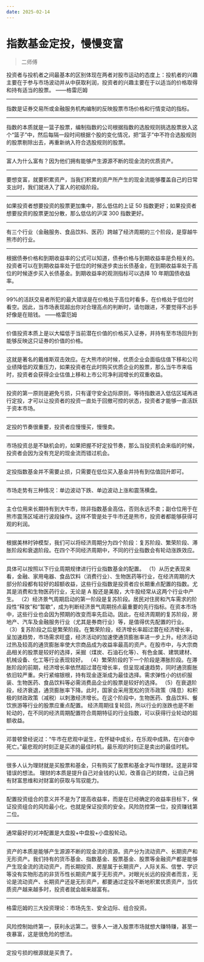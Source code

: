```yaml
---
date: 2025-02-14
---
```


# 指数基金定投，慢慢变富

> 二师傅

投资者与投机者之间最基本的区别体现在两者对股市运动的态度上：投机者的兴趣主要在于参与市场波动并从中获取利润，投资者的兴趣主要在于以适当的价格取得和持有适当的股票。 ——格雷厄姆

---

指数是证券交易所或金融服务机构编制的反映股票市场价格和行情变动的指标。

---

指数的本质就是一篮子股票，编制指数的公司根据指数的选股规则挑选股票放入这个“篮子”中，然后每隔一段时间根据个股的变化情况，把“篮子”中不符合选股规则的股票剔除出去，再重新纳入符合选股规则的股票。

---

富人为什么富有？因为他们拥有能够产生源源不断的现金流的优质资产。

---

要想变富，就要积累资产，当我们积累的资产所产生的现金流能够覆盖自己的日常支出时，我们就进入了富人的初级阶段。

---

如果投资者想要投资的股票更加集中，那么低估的上证 50 指数更好；如果投资者想要投资的股票更加分散，那么低估的沪深 300 指数更好。

---

有三个行业（金融服务、食品饮料、医药）跨越了经济周期的三个阶段，是穿越牛熊市的行业。

---

根据债券价格和到期收益率的公式可以知道，债券价格与到期收益率是负相关的。投资者可以在到期收益率处于低位的时候逐步卖出长债基金，在到期收益率处于高位的时候逐步买入长债基金。到期收益率的观测指标可以选择 10 年期国债收益率。

---

99%的活跃交易者所犯的最大错误是在价格处于高位时看多，在价格处于低位时看空。因此，当市场表现超出你对合理高点的判断时，请勿跟进，不要觉得不出手好像是在赔钱。 ——格雷厄姆

---

价值投资本质上是以大幅低于当前潜在价值的价格买入证券，并持有至市场回升到能够反映这只证券的价值的价格。

---

这就是著名的戴维斯双击效应。在大熊市的时候，优质企业会面临估值下移和公司业绩降低的双重压力，如果投资者在此时购买优质企业的股票，那么当牛市来临时，投资者会获得企业估值上移和上市公司净利润增长的双重收益。

---

投资的第一原则是避免亏损，只有谨守安全边际原则，等待指数进入低估区域再进行定投，才可以让投资者的投资一直处于回撤可控的状态，投资者才能够一直活跃于资本市场。

---

定投的节奏很重要，投资者应慢慢买，慢慢卖。

---

市场投资总是不缺机会的，如果把握不好定投节奏，那么当投资机会来临的时候，投资者会因为没有充足的现金流而错过机会。

---

定投指数基金并不需要止损，只需要在低位买入基金并持有到估值回升即可。

---

市场走势有三种情况：单边波动下跌、单边波动上涨和震荡横盘。

---

主仓位用来长期持有到大牛市，除非指数基金高估，否则永远不卖；副仓位用于在熊市震荡区域进行波段操作。这样不管是处于牛市还是熊市，投资者都能够获得可观的利润。

---

根据美林时钟模型，我们可以将经济周期分为四个阶段：复苏阶段、繁荣阶段、滞胀阶段和衰退阶段。在四个不同经济周期中，不同的行业指数会有轮动涨跌效应。

---

具体可以按照以下行业周期规律进行行业指数基金的配置。
（1）从历史表现来看，金融、家用电器、食品饮料（消费行业）、生物医药等行业，在经济周期的大部分阶段都有较好的超额收益，这些行业指数是投资者应长期重点配置的指数。尤其是消费和生物医药行业，无论是 A 股还是美股，大牛股经常从这两个行业中产生。
（2）经济景气周期启动的第一阶段是复苏阶段。居民对住房和汽车需求的阶段性“释放”和“暂歇”，成为判断经济景气周期拐点最重要的先行指标。在资本市场中，这些行业也会因为预期的改变而率先启动。因此，在经济周期的复苏阶段，房地产、汽车及金融服务行业（尤其是券商行业）等，是值得优先配置的行业。
（3）复苏阶段之后是繁荣阶段。在繁荣阶段，经济增长率超过潜在经济增长率，呈加速趋势，市场需求旺盛，经济活动的加速使通货膨胀率进一步上升。经济活动过热及较高的通货膨胀率使大宗商品成为收益率最高的资产。在股市中，与大宗商品相关的股票是较好的选择，采掘（煤炭、石油石化等）、有色金属、建筑建材、机械设备、化工等行业表现较好。
（4）繁荣阶段的下一个阶段是滞胀阶段。在滞胀阶段的前期，经济增长率依然超过潜在增长率，但呈现减速趋势，同时通货膨胀依旧较严重。央行紧缩银根，持有现金逐渐成为最佳选择。需求弹性小的纺织服装、生物医药、食品饮料等必需消费品企业的股票是较好的选择。
（5）在衰退阶段，经济衰退，通货膨胀率下降。此时，国家会采用宽松的货币政策（降息）和积极的财政政策（减税）以刺激经济增长。在这个阶段中，生物医药、食品饮料、餐饮旅游等行业的股票应重点配置。
经济周期往复轮回，所以行业的涨跌也是不断轮动的，在不同的经济周期配置符合周期特征的行业指数，可以获得行业轮动的超额收益。

---

邓普顿曾经说过：“牛市在悲观中诞生，在怀疑中成长，在乐观中成熟，在兴奋中死亡。”最悲观的时刻正是买进的最佳时机，最乐观的时刻正是卖出的最佳时机。

---

很多人认为理财就是买股票和基金，只有购买了股票和基金才叫作理财。这是非常错误的想法。
理财的本质是提升自己对金钱的认知，改善自己的财商，让自己拥有财富思维和对财富的获取与驾驭能力。

---

配置投资组合的意义并不是为了提高收益率，而是在已经确定的收益率目标下，保证投资组合的风险最小化，也就是保证投资的安全。风险防控第一位，投资赚钱第二位。

---

通常最好的对冲配置是大盘股+中盘股+小盘股轮动。

---

资产的本质是能够产生源源不断的现金流的资源。资产分为流动资产、长期资产和无形资产。我们持有的货币基金、指数基金、股票基金、股票等金融资产都是能够产生现金流的流动资产，而长期投资、房屋属于长期资产，人际关系、信誉、学识等没有实物形态的非货币性长期资产属于无形资产。对眼光长远的投资者而言，无论是流动资产、长期资产还是无形资产，都要通过定投不断地积累优质资产，当优质资产越来越多时，投资者就会越来越富有。

---

格雷厄姆的三大投资理论：市场先生、安全边际、组合投资。

---

风险控制始终第一，获利永远第二。很多人一进入股票市场就想大赚特赚，甚至一夜暴富，这是很危险的想法。

---

定投亏损的根源就是买贵了。
